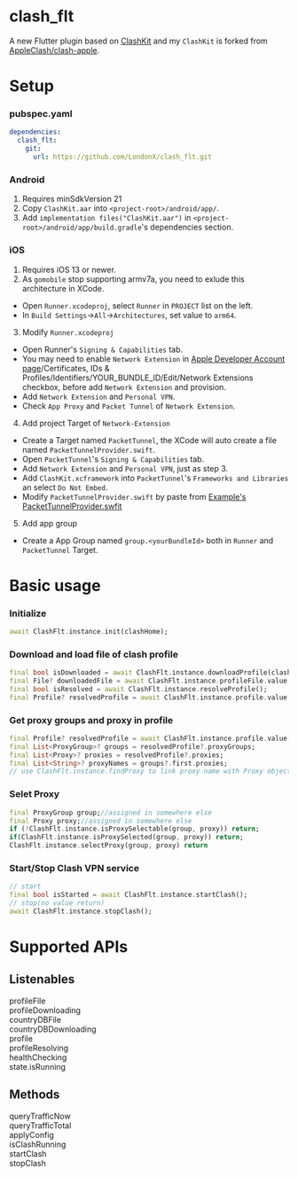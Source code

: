 # clash_flt

A new Flutter plugin based on [ClashKit](https://github.com/LondonX/clash-kit) and my `ClashKit` is forked from [AppleClash/clash-apple](https://github.com/AppleClash/clash-apple).

# Setup
### pubspec.yaml
```yaml
dependencies:
  clash_flt:
    git:
      url: https://github.com/LondonX/clash_flt.git
```
### Android
1. Requires minSdkVersion 21
2. Copy `ClashKit.aar` into `<project-root>/android/app/`.
3. Add `implementation files("ClashKit.aar")` in `<project-root>/android/app/build.gradle`'s dependencies section.
### iOS
1. Requires iOS 13 or newer.
2. As `gomobile` stop supporting armv7a, you need to exlude this architecture in XCode.
* Open `Runner.xcodeproj`, select `Runner` in `PROJECT` list on the left.
* In `Build Settings`->`All`->`Architectures`, set value to `arm64`.

3. Modify `Runner.xcodeproj`
* Open Runner's `Signing & Capabilities` tab.
* You may need to enable `Network Extension` in [Apple Developer Account page](https://developer.apple.com/account/)/Certificates, IDs & Profiles/Identifiers/YOUR_BUNDLE_ID/Edit/Network Extensions checkbox, before add `Network Extension` and provision.
* Add `Network Extension` and `Personal VPN`.
* Check `App Proxy` and `Packet Tunnel` of `Network Extension`.

4. Add project Target of `Network-Extension`
* Create a Target named `PacketTunnel`, the XCode will auto create a file named `PacketTunnelProvider.swift`.
* Open `PacketTunnel`'s `Signing & Capabilities` tab.
* Add `Network Extension` and `Personal VPN`, just as step 3.
* Add `ClashKit.xcframework` into `PacketTunnel`'s `Frameworks and Libraries` an select `Do Not Embed`.
* Modify `PacketTunnelProvider.swift` by paste from [Example's PacketTunnelProvider.swfit](example/ios/PacketTunnel/PacketTunnelProvider.swift)

5. Add app group
* Create a App Group named `group.<yourBundleId>` both in `Runner` and `PacketTunnel` Target.
  

# Basic usage
### Initialize
```dart
await ClashFlt.instance.init(clashHome);
```
### Download and load file of clash profile
```dart
final bool isDownloaded = await ClashFlt.instance.downloadProfile(clashProfileUrl, isForce: true);
final File? downloadedFile = await ClashFlt.instance.profileFile.value;
final bool isResolved = await ClashFlt.instance.resolveProfile();
final Profile? resolvedProfile = await ClashFlt.instance.profile.value;
```
### Get proxy groups and proxy in profile
```dart
final Profile? resolvedProfile = await ClashFlt.instance.profile.value;
final List<ProxyGroup>? groups = resolvedProfile?.proxyGroups;
final List<Proxy>? proxies = resolvedProfile?.proxies;
final List<String>? proxyNames = groups?.first.proxies;
// use ClashFlt.instance.findProxy to link proxy name with Proxy object.
```
### Selet Proxy
```dart
final ProxyGroup group;//assigned in somewhere else
final Proxy proxy;//assigned in somewhere else
if (!ClashFlt.instance.isProxySelectable(group, proxy)) return;
if(ClashFlt.instance.isProxySelected(group, proxy)) return;
ClashFlt.instance.selectProxy(group, proxy) return
```
### Start/Stop Clash VPN service
```dart
// start
final bool isStarted = await ClashFlt.instance.startClash();
// stop(no value return)
await ClashFlt.instance.stopClash();
```

# Supported APIs
## Listenables
profileFile  
profileDownloading  
countryDBFile  
countryDBDownloading  
profile  
profileResolving  
healthChecking  
state.isRunning  
## Methods
queryTrafficNow  
queryTrafficTotal  
applyConfig  
isClashRunning  
startClash  
stopClash  